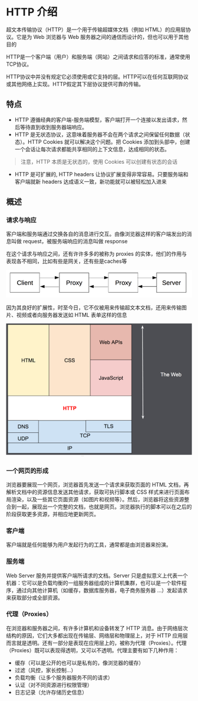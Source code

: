 # HTTP 介绍
超文本传输协议（HTTP）是一个用于传输超媒体文档（例如 HTML）的应用层协议。它是为 Web 浏览器与 Web 服务器之间的通信而设计的，但也可以用于其他目的

HTTP是一个客户端（用户）和服务端（网站）之间请求和应答的标准，通常使用TCP协议。

HTTP协议中并没有规定它必须使用或它支持的层。HTTP可以在任何互联网协议或其他网络上实现。HTTP假定其下层协议提供可靠的传输。


## 特点
- HTTP 遵循经典的客户端-服务端模型，客户端打开一个连接以发出请求，然后等待直到收到服务器端响应。
- HTTP 是无状态协议，这意味着服务器不会在两个请求之间保留任何数据（状态）。HTTP Cookies 就可以解决这个问题。把 Cookies 添加到头部中，创建一个会话让每次请求都能共享相同的上下文信息，达成相同的状态。
> 注意，HTTP 本质是无状态的，使用 Cookies 可以创建有状态的会话
- HTTP 是可扩展的, HTTP headers 让协议扩展变得非常容易。只要服务端和客户端就新 headers 达成语义一致，新功能就可以被轻松加入进来

## 概述
### 请求与响应
客户端和服务端通过交换各自的消息进行交互。由像浏览器这样的客户端发出的消息叫做 request，被服务端响应的消息叫做 response

在这个请求与响应之间，还有许许多多的被称为 proxies 的实体，他们的作用与表现各不相同，比如有些是网关，还有些是caches等

![img_1.png](figure/current.png)

因为其良好的扩展性，时至今日，它不仅被用来传输超文本文档，还用来传输图片、视频或者向服务器发送如 HTML 表单这样的信息

![img.png](figure/structure.png)

### 一个网页的形成
浏览器要展现一个网页，浏览器首先发送一个请求来获取页面的 HTML 文档，再解析文档中的资源信息发送其他请求，获取可执行脚本或 CSS 样式来进行页面布局渲染，以及一些其它页面资源（如图片和视频等）。然后，浏览器将这些资源整合到一起，展现出一个完整的文档，也就是网页。浏览器执行的脚本可以在之后的阶段获取更多资源，并相应地更新网页。

### 客户端
客户端就是任何能够为用户发起行为的工具，通常都是由浏览器来扮演。

### 服务端
Web Server 服务并提供客户端所请求的文档。Server 只是虚拟意义上代表一个机器：它可以是负载均衡的一组服务器组成的计算机集群，也可以是一个软件程序，通过向其他计算机（如缓存，数据库服务器，电子商务服务器 ...）发起请求来获取部分或全部资源。

### 代理（Proxies）
在浏览器和服务器之间，有许多计算机和设备转发了 HTTP 消息。由于网络层次结构的原因，它们大多都出现在传输层、网络层和物理层上，对于 HTTP 应用层而言就是透明。还有一部分是表现在应用层上的，被称为代理（Proxies）。代理（Proxies）既可以表现得透明，又可以不透明。代理主要有如下几种作用：

- 缓存（可以是公开的也可以是私有的，像浏览器的缓存） 
- 过滤（风控，家长控制...） 
- 负载均衡（让多个服务器服务不同的请求） 
- 认证（对不同资源进行权限管理） 
- 日志记录（允许存储历史信息）
